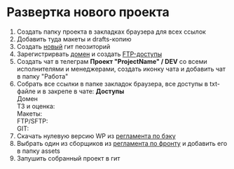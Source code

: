 # Развертка нового проекта

1. Создать папку проекта в закладках браузера для всех ссылок
2. Добавить туда макеты и drafts-копию
3. Создать [новый](https://github.com/new) гит пеозиторий
4. Зарегистрирвать [домен](https://cp.beget.com/domains) и создать [FTP-доступы](https://cp.beget.com/ftp)
5. Создать чат в телеграм **Проект "ProjectName" / DEV** со всеми исполнителями и менеджерами, создать иконку чата и добавить чат в папку "Работа"
6. Собрать все ссылки в папке закладок браузера, все доступы в txt-файле и в закрепе в чате:
**Доступы**  
Домен  
ТЗ и оценка:  
Макеты:  
FTP/SFTP:  
GIT:
7. Скачать нулевую версию WP из [регламента по бэку](https://github.com/dev-kick/wp-theme-rules)
8. Выбрать один из сборщиков из [регламента по фронту](https://github.com/saimon322/frontend-builder-rules) и добавить его в папку assets
9. Запушить собранный проект в гит
